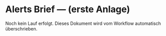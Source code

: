 # Alerts Brief — (erste Anlage)
Noch kein Lauf erfolgt. Dieses Dokument wird vom Workflow automatisch überschrieben.
